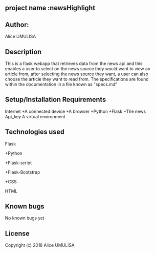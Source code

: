 ## project name :newsHighlight
## Author:
Alice UMULISA

## Description
This is a flask webapp that retrieves data from the news api and this enables a user to select on the news source they would want to view an article from, after selecting the news source they want, a user can also choose the article they want to read from. The specifications are found within the documentation in a file known as "specs.md"

## Setup/Installation Requirements
Internet
+A connected device
+A browser
+Python
+Flask
+The news Api_key
A virtual environment

## Technologies used
Flask

+Python

+Flask-script

+Flask-Bootstrap

+CSS

HTML

## Known bugs
No known bugs yet

## License
Copyright (c) 2018 Alice UMULISA

